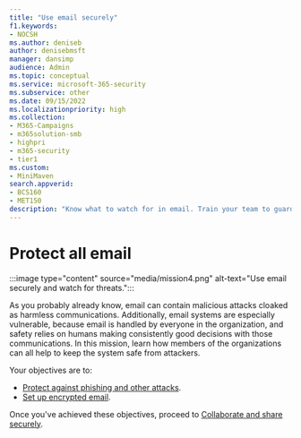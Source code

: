 ```yaml
---
title: "Use email securely"
f1.keywords:
- NOCSH
ms.author: deniseb
author: denisebmsft
manager: dansimp
audience: Admin
ms.topic: conceptual
ms.service: microsoft-365-security
ms.subservice: other
ms.date: 09/15/2022
ms.localizationpriority: high
ms.collection: 
- M365-Campaigns
- m365solution-smb
- highpri
- m365-security
- tier1
ms.custom:
- MiniMaven
search.appverid:
- BCS160
- MET150
description: "Know what to watch for in email. Train your team to guard against  malware, phishing, and other malicious cyberattacks, using the cybersecurity tools included with Microsoft 365 Business Premium."
---
```


# Protect all email

:::image type="content" source="media/mission4.png" alt-text="Use email securely and watch for threats.":::

As you probably already know, email can contain malicious attacks cloaked as harmless communications. Additionally, email systems are especially vulnerable, because email is handled by everyone in the organization, and safety relies on humans making consistently good decisions with those communications. In this mission, learn how members of the organizations can all help to keep the system safe from attackers.

Your objectives are to:

- [Protect against phishing and other attacks](m365bp-avoid-phishing-and-attacks.md).
- [Set up encrypted email](send-encrypted-email.md).

Once you've achieved these objectives, proceed to [Collaborate and share securely](m365bp-collaborate-share-securely.md).
